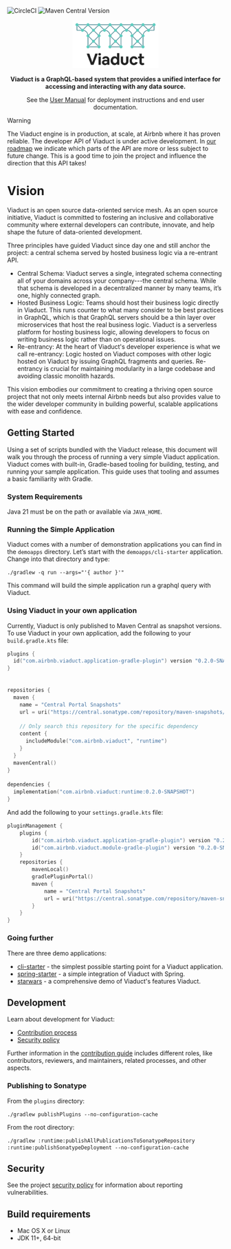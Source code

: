 ![CircleCI](https://img.shields.io/circleci/build/github/airbnb/viaduct)
![Maven Central Version](https://img.shields.io/maven-central/v/com.airbnb.viaduct/runtime)

<p align="center">
  <a href="https://airbnb.io/viaduct">
    <img src=".github/viaduct_logo.jpg" alt="Viaduct logo" width="200">
  </a>
</p>
<p align="center">
    <b>Viaduct is a GraphQL-based system that provides a unified interface for accessing and interacting with any data source.</b>
</p>
<p align="center">
    See the <a href="https://airbnb.io/viaduct/docs/">User Manual</a> for deployment instructions and end user documentation.
</p>

> [!WARNING]
> The Viaduct engine is in production, at scale, at Airbnb where it has proven reliable. The developer API of Viaduct is under active development. In [our roadmap](https://airbnb.io/viaduct/roadmap) we indicate which parts of the API are more or less subject to future change.  This is a good time to join the project and influence the direction that this API takes!

# Vision

Viaduct is an open source data-oriented service mesh. As an open source initiative, Viaduct is committed to fostering an inclusive and collaborative community where external developers can contribute, innovate, and help shape the future of data-oriented development.

Three principles have guided Viaduct since day one and still anchor the project: a central schema served by hosted business logic via a re-entrant API.
* Central Schema: Viaduct serves a single, integrated schema connecting all of your domains across your company---the central schema.  While that schema is developed in a decentralized manner by many teams, it’s one, highly connected graph.
* Hosted Business Logic: Teams should host their business logic directly in Viaduct.  This runs counter to what many consider to be best practices in GraphQL, which is that GraphQL servers should be a thin layer over microservices that host the real business logic.  Viaduct is a serverless platform for hosting business logic, allowing developers to focus on writing business logic rather than on operational issues.
* Re-entrancy: At the heart of Viaduct's developer experience is what we call re-entrancy: Logic hosted on Viaduct composes with other logic hosted on Viaduct by issuing GraphQL fragments and queries.  Re-entrancy is crucial for maintaining modularity in a large codebase and avoiding classic monolith hazards.

This vision embodies our commitment to creating a thriving open source project that not only meets internal Airbnb needs but also provides value to the wider developer community in building powerful, scalable applications with ease and confidence.

## Getting Started

Using a set of scripts bundled with the Viaduct release, this document will walk you through the process of running a very simple Viaduct application.  Viaduct comes with built-in, Gradle-based tooling for building, testing, and running your sample application.  This guide uses that tooling and assumes a basic familiarity with Gradle.

### System Requirements

Java 21 must be on the path or available via `JAVA_HOME`.

### Running the Simple Application

Viaduct comes with a number of demonstration applications you can find in the `demoapps` directory.  Let’s start with the `demoapps/cli-starter` application.  Change into that directory and type:

```
./gradlew -q run --args="'{ author }'"
```

This command will build the simple application run a graphql query with Viaduct.

### Using Viaduct in your own application

Currently, Viaduct is only published to Maven Central as snapshot versions. To use Viaduct in your own application, add the following to your `build.gradle.kts` file:

```kotlin
plugins {
  id("com.airbnb.viaduct.application-gradle-plugin") version "0.2.0-SNAPSHOT"
}


repositories {
  maven {
    name = "Central Portal Snapshots"
    url = uri("https://central.sonatype.com/repository/maven-snapshots/")

    // Only search this repository for the specific dependency
    content {
      includeModule("com.airbnb.viaduct", "runtime")
    }
  }
  mavenCentral()
}

dependencies {
  implementation("com.airbnb.viaduct:runtime:0.2.0-SNAPSHOT")
}
```

And add the following to your `settings.gradle.kts` file:

```kotlin
pluginManagement {
    plugins {
        id("com.airbnb.viaduct.application-gradle-plugin") version "0.2.0-SNAPSHOT"
        id("com.airbnb.viaduct.module-gradle-plugin") version "0.2.0-SNAPSHOT"
    }
    repositories {
        mavenLocal()
        gradlePluginPortal()
        maven {
            name = "Central Portal Snapshots"
            url = uri("https://central.sonatype.com/repository/maven-snapshots/")
        }
    }
}
```

### Going further

There are three demo applications:

- [cli-starter](https://github.com/airbnb/viaduct/blob/main/demoapps/cli-starter/) - the simplest possible starting point for a Viaduct application.
- [spring-starter](https://github.com/airbnb/viaduct/blob/main/demoapps/spring-starter/README.md) - a simple integration of Viaduct with Spring.
- [starwars](https://github.com/airbnb/viaduct/blob/main/demoapps/starwars/README.md) - a comprehensive demo of Viaduct's features
  Viaduct.

## Development

Learn about development for Viaduct:

* [Contribution process](CONTRIBUTING.md)
* [Security policy](SECURITY.md)

Further information in the [contribution guide](CONTRIBUTING.md) includes different roles, like contributors, reviewers, and maintainers, related processes, and other aspects.

### Publishing to Sonatype

From the `plugins` directory:

```shell
./gradlew publishPlugins --no-configuration-cache
```

From the root directory:

```shell
./gradlew :runtime:publishAllPublicationsToSonatypeRepository :runtime:publishSonatypeDeployment --no-configuration-cache
```

## Security

See the project [security policy](SECURITY.md) for
information about reporting vulnerabilities.

## Build requirements

* Mac OS X or Linux
* JDK 11+, 64-bit
